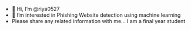 - 👋 Hi, I’m @riya0527
- 👀 I’m interested in Phishing Website detection using machine learning
- Please share any related information with me... I am a final year student

<!---
riya0527/riya0527 is a ✨ special ✨ repository because its `README.md` (this file) appears on your GitHub profile.
You can click the Preview link to take a look at your changes.
--->
